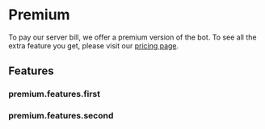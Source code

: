 # Premium

To pay our server bill, we offer a premium version of the bot. To see all the extra feature you get, please visit our [pricing page]().

## Features

### premium.features.first

### premium.features.second

